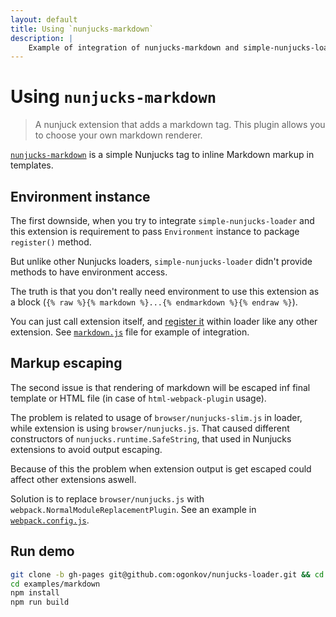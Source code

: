 ```yaml
---
layout: default
title: Using `nunjucks-markdown`
description: |
    Example of integration of nunjucks-markdown and simple-nunjucks-loader
---
```


# Using `nunjucks-markdown`

> A nunjuck extension that adds a markdown tag. This plugin allows you to
> choose your own markdown renderer.

[`nunjucks-markdown`](https://github.com/zephraph/nunjucks-markdown)
is a simple Nunjucks tag to inline Markdown markup in templates.

## Environment instance

The first downside, when you try to integrate `simple-nunjucks-loader` and this 
extension is requirement to pass `Environment` instance to package `register()`
method.

But unlike other Nunjucks loaders, `simple-nunjucks-loader` didn't provide
methods to have environment access.

The truth is that you don't really need environment to use this extension as
a block (`{% raw %}{% markdown %}...{% endmarkdown %}{% endraw %}`).

You can just call extension itself, and [register it](https://github.com/ogonkov/nunjucks-loader#extensions)
within loader like any other extension. See
[`markdown.js`](https://github.com/ogonkov/nunjucks-loader/tree/gh-pages/examples/markdown/src/nunjuck_extensions/markdown.js)
file for example of integration.

## Markup escaping

The second issue is that rendering of markdown will be escaped inf final
template or HTML file (in case of `html-webpack-plugin` usage).

The problem is related to usage of `browser/nunjucks-slim.js` in loader, while
extension is using `browser/nunjucks.js`. That caused different constructors of
`nunjucks.runtime.SafeString`, that used in Nunjucks extensions to avoid output
escaping.

Because of this the problem when extension output is get escaped could affect
other extensions aswell.

Solution is to replace `browser/nunjucks.js` with
`webpack.NormalModuleReplacementPlugin`. See an example in
[`webpack.config.js`](https://github.com/ogonkov/nunjucks-loader/tree/gh-pages/examples/markdown/webpack.config.js#L36).

## Run demo

```bash
git clone -b gh-pages git@github.com:ogonkov/nunjucks-loader.git && cd $_
cd examples/markdown
npm install
npm run build
```
